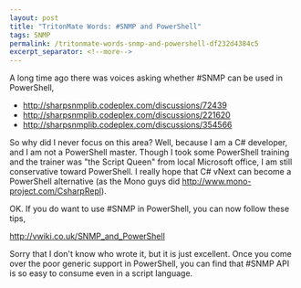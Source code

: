 ```yaml
---
layout: post
title: "TritonMate Words: #SNMP and PowerShell"
tags: SNMP
permalink: /tritonmate-words-snmp-and-powershell-df232d4384c5
excerpt_separator: <!--more-->
---
```

A long time ago there was voices asking whether #SNMP can be used in PowerShell,

* http://sharpsnmplib.codeplex.com/discussions/72439
* http://sharpsnmplib.codeplex.com/discussions/221620
* http://sharpsnmplib.codeplex.com/discussions/354566
<!--more-->

So why did I never focus on this area? Well, because I am a C# developer, and I am not a PowerShell master. Though I took some PowerShell training and the trainer was "the Script Queen" from local Microsoft office, I am still conservative toward PowerShell. I really hope that C# vNext can become a PowerShell alternative (as the Mono guys did http://www.mono-project.com/CsharpRepl).

OK. If you do want to use #SNMP in PowerShell, you can now follow these tips,

http://vwiki.co.uk/SNMP_and_PowerShell

Sorry that I don't know who wrote it, but it is just excellent. Once you come over the poor generic support in PowerShell, you can find that #SNMP API is so easy to consume even in a script language.
